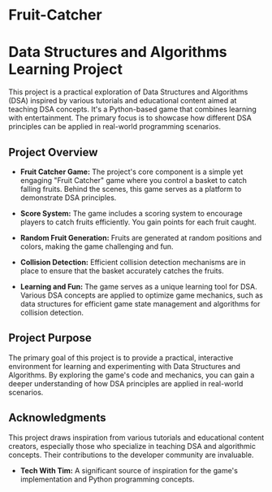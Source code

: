 # Fruit-Catcher

# Data Structures and Algorithms Learning Project

This project is a practical exploration of Data Structures and Algorithms (DSA) inspired by various tutorials and educational content aimed at teaching DSA concepts. It's a Python-based game that combines learning with entertainment. The primary focus is to showcase how different DSA principles can be applied in real-world programming scenarios.

## Project Overview

- **Fruit Catcher Game:** The project's core component is a simple yet engaging "Fruit Catcher" game where you control a basket to catch falling fruits. Behind the scenes, this game serves as a platform to demonstrate DSA principles.

- **Score System:** The game includes a scoring system to encourage players to catch fruits efficiently. You gain points for each fruit caught.

- **Random Fruit Generation:** Fruits are generated at random positions and colors, making the game challenging and fun.

- **Collision Detection:** Efficient collision detection mechanisms are in place to ensure that the basket accurately catches the fruits.

- **Learning and Fun:** The game serves as a unique learning tool for DSA. Various DSA concepts are applied to optimize game mechanics, such as data structures for efficient game state management and algorithms for collision detection.

## Project Purpose

The primary goal of this project is to provide a practical, interactive environment for learning and experimenting with Data Structures and Algorithms. By exploring the game's code and mechanics, you can gain a deeper understanding of how DSA principles are applied in real-world scenarios.

## Acknowledgments

This project draws inspiration from various tutorials and educational content creators, especially those who specialize in teaching DSA and algorithmic concepts. Their contributions to the developer community are invaluable.

- **Tech With Tim:** A significant source of inspiration for the game's implementation and Python programming concepts.
